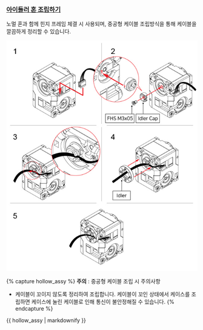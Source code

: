 
### [아이들러 혼 조립하기](#아이들러-혼-조립하기)

노멀 혼과 함께 힌지 프레임 체결 시 사용되며, 중공형 케이블 조립방식을 통해 케이블을 깔끔하게 정리할 수 있습니다.  

![HowTo_Idler_Assembly](/assets/images/dxl/x/assembly/2x430/2x430_idler_asembly.jpg)

{% capture hollow_assy %}
**주의** : 중공형 케이블 조립 시 주의사항 
- 케이블이 꼬이지 않도록 정리하여 조립합니다. 케이블이 꼬인 상태에서 케이스를 조립하면 케이스에 눌린 케이블로 인해 통신이 불안정해질 수 있습니다.
{% endcapture %}

<div class="notice--warning">{{ hollow_assy | markdownify }}</div>

<!-- {% include kr/dxl/hollow_cabling.md %} -->

<!-- > 신형 XL430-W250 (2018, 3Q 출시. 신형 XL430-W250을 사용하실 경우, 아래 노트를 참고하세요).  -->

<!-- #### [아이들러 혼 분해하기](#아이들러-혼-분해하기)

아이들러 혼 분해시, 백 케이스 뒷면에 분해를 위한 버튼이 있습니다. 해당 버튼을 누르고, 후크를 당겨 아이들러 혼을 분해하세요.

![HowTo_Idler_Disassembly](/assets/images/dxl/x/assembly/common/idler_disassably.png) -->
